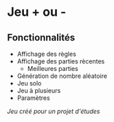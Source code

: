 # Jeu + ou -

## Fonctionnalités
- Affichage des règles
- Affichage des parties rècentes
     - Meilleures parties
- Génération de nombre aléatoire
- Jeu solo
- Jeu à plusieurs
- Paramètres

*Jeu créé pour un projet d'études*
